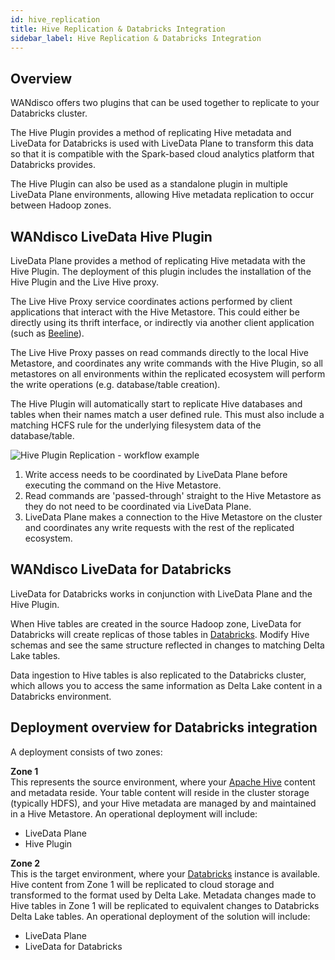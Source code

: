 ```yaml
---
id: hive_replication
title: Hive Replication & Databricks Integration
sidebar_label: Hive Replication & Databricks Integration
---
```


## Overview

WANdisco offers two plugins that can be used together to replicate to your Databricks cluster.

The Hive Plugin provides a method of replicating Hive metadata and LiveData for Databricks is used with LiveData Plane to transform this data so that it is compatible with the Spark-based cloud analytics platform that Databricks provides.

The Hive Plugin can also be used as a standalone plugin in multiple LiveData Plane environments, allowing Hive metadata replication to occur between Hadoop zones.

## WANdisco LiveData Hive Plugin

LiveData Plane provides a method of replicating Hive metadata with the Hive Plugin. The deployment of this plugin includes the installation of the Hive Plugin and the Live Hive proxy.

The Live Hive Proxy service coordinates actions performed by client applications that interact with the Hive Metastore. This could either be directly using its thrift interface, or indirectly via another client application (such as [Beeline](https://cwiki.apache.org/confluence/display/Hive/HiveServer2+Clients#HiveServer2Clients-Beeline%E2%80%93CommandLineShell)).

The Live Hive Proxy passes on read commands directly to the local Hive Metastore, and coordinates any write commands with the Hive Plugin, so all metastores on all environments within the replicated ecosystem will perform the write operations (e.g. database/table creation).

The Hive Plugin will automatically start to replicate Hive databases and tables when their names match a user defined rule. This must also include a matching HCFS rule for the underlying filesystem data of the database/table.

![Hive Plugin Replication - workflow example](/wandisco-documentation/img/arch_live_hive.png)

1. Write access needs to be coordinated by LiveData Plane before executing the command on the Hive Metastore.
1. Read commands are 'passed-through' straight to the Hive Metastore as they do not need to be coordinated via LiveData Plane.
1. LiveData Plane makes a connection to the Hive Metastore on the cluster and coordinates any write requests with the rest of the replicated ecosystem.

## WANdisco LiveData for Databricks

LiveData for Databricks works in conjunction with LiveData Plane and the Hive Plugin.

When Hive tables are created in the source Hadoop zone, LiveData for Databricks will create replicas of those tables in [Databricks](https://docs.databricks.com/getting-started/overview.html). Modify Hive schemas and see the same structure reflected in changes to matching Delta Lake tables.

Data ingestion to Hive tables is also replicated to the Databricks cluster, which allows you to access the same information as Delta Lake content in a Databricks environment.

## Deployment overview for Databricks integration

A deployment consists of two zones:

**Zone 1**  
This represents the source environment, where your [Apache Hive](https://hive.apache.org/) content and metadata reside. Your table content will reside in the cluster storage (typically HDFS), and your Hive metadata are managed by and maintained in a Hive Metastore. An operational deployment will include:  
* LiveData Plane
* Hive Plugin

**Zone 2**  
This is the target environment, where your [Databricks](https://docs.databricks.com/getting-started/overview.html) instance is available. Hive content from Zone 1 will be replicated to cloud storage and transformed to the format used by Delta Lake. Metadata changes made to Hive tables in Zone 1 will be replicated to equivalent changes to Databricks Delta Lake tables. An operational deployment of the solution will include:  
* LiveData Plane
* LiveData for Databricks
